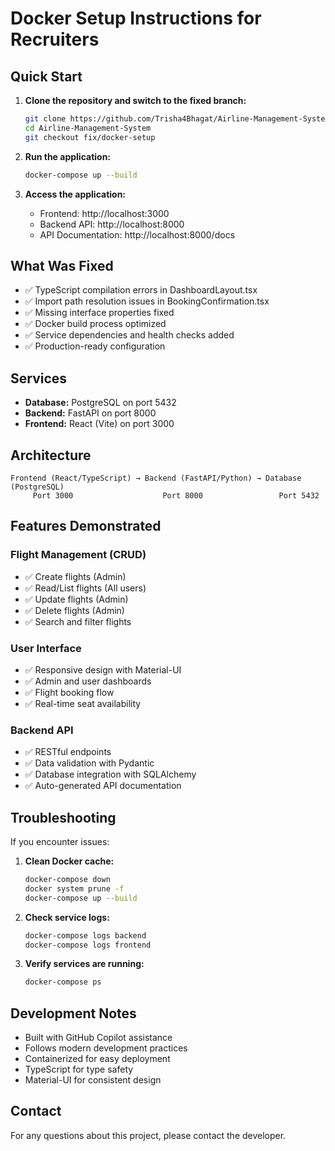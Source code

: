 # Docker Setup Instructions for Recruiters

## Quick Start

1. **Clone the repository and switch to the fixed branch:**
   ```bash
   git clone https://github.com/Trisha4Bhagat/Airline-Management-System.git
   cd Airline-Management-System
   git checkout fix/docker-setup
   ```

2. **Run the application:**
   ```bash
   docker-compose up --build
   ```

3. **Access the application:**
   - Frontend: http://localhost:3000
   - Backend API: http://localhost:8000
   - API Documentation: http://localhost:8000/docs

## What Was Fixed

- ✅ TypeScript compilation errors in DashboardLayout.tsx
- ✅ Import path resolution issues in BookingConfirmation.tsx
- ✅ Missing interface properties fixed
- ✅ Docker build process optimized
- ✅ Service dependencies and health checks added
- ✅ Production-ready configuration

## Services

- **Database:** PostgreSQL on port 5432
- **Backend:** FastAPI on port 8000  
- **Frontend:** React (Vite) on port 3000

## Architecture

```
Frontend (React/TypeScript) → Backend (FastAPI/Python) → Database (PostgreSQL)
     Port 3000                    Port 8000                 Port 5432
```

## Features Demonstrated

### Flight Management (CRUD)
- ✅ Create flights (Admin)
- ✅ Read/List flights (All users)
- ✅ Update flights (Admin)
- ✅ Delete flights (Admin)
- ✅ Search and filter flights

### User Interface
- ✅ Responsive design with Material-UI
- ✅ Admin and user dashboards
- ✅ Flight booking flow
- ✅ Real-time seat availability

### Backend API
- ✅ RESTful endpoints
- ✅ Data validation with Pydantic
- ✅ Database integration with SQLAlchemy
- ✅ Auto-generated API documentation

## Troubleshooting

If you encounter issues:

1. **Clean Docker cache:**
   ```bash
   docker-compose down
   docker system prune -f
   docker-compose up --build
   ```

2. **Check service logs:**
   ```bash
   docker-compose logs backend
   docker-compose logs frontend
   ```

3. **Verify services are running:**
   ```bash
   docker-compose ps
   ```

## Development Notes

- Built with GitHub Copilot assistance
- Follows modern development practices
- Containerized for easy deployment
- TypeScript for type safety
- Material-UI for consistent design

## Contact

For any questions about this project, please contact the developer.